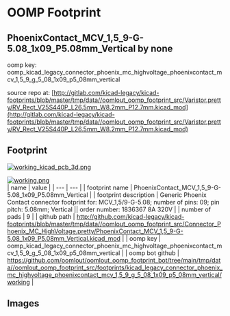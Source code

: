 # OOMP Footprint  
## PhoenixContact_MCV_1,5_9-G-5.08_1x09_P5.08mm_Vertical  by none  
  
oomp key: oomp_kicad_legacy_connector_phoenix_mc_highvoltage_phoenixcontact_mcv_1,5_9_g_5_08_1x09_p5_08mm_vertical  
  
source repo at: [http://gitlab.com/kicad-legacy/kicad-footprints/blob/master/tmp/data//oomlout_oomp_footprint_src/Varistor.pretty/RV_Rect_V25S440P_L26.5mm_W8.2mm_P12.7mm.kicad_mod](http://gitlab.com/kicad-legacy/kicad-footprints/blob/master/tmp/data//oomlout_oomp_footprint_src/Varistor.pretty/RV_Rect_V25S440P_L26.5mm_W8.2mm_P12.7mm.kicad_mod)  
## Footprint  
  
[![working_kicad_pcb_3d.png](working_kicad_pcb_3d_600.png)](working_kicad_pcb_3d.png)  
  
[![working.png](working_600.png)](working.png)  
| name | value | 
| --- | --- | 
| footprint name | PhoenixContact_MCV_1,5_9-G-5.08_1x09_P5.08mm_Vertical | 
| footprint description | Generic Phoenix Contact connector footprint for: MCV_1,5/9-G-5.08; number of pins: 09; pin pitch: 5.08mm; Vertical || order number: 1836367 8A 320V | 
| number of pads | 9 | 
| github path | http://github.com/kicad-legacy/kicad-footprints/blob/master/tmp/data//oomlout_oomp_footprint_src/Connector_Phoenix_MC_HighVoltage.pretty/PhoenixContact_MCV_1,5_9-G-5.08_1x09_P5.08mm_Vertical.kicad_mod | 
| oomp key | oomp_kicad_legacy_connector_phoenix_mc_highvoltage_phoenixcontact_mcv_1,5_9_g_5_08_1x09_p5_08mm_vertical | 
| oomp bot github | https://github.com/oomlout/oomlout_oomp_footprint_bot/tree/main/tmp/data//oomlout_oomp_footprint_src/footprints/kicad_legacy_connector_phoenix_mc_highvoltage_phoenixcontact_mcv_1,5_9_g_5_08_1x09_p5_08mm_vertical/working | 
## Images  
